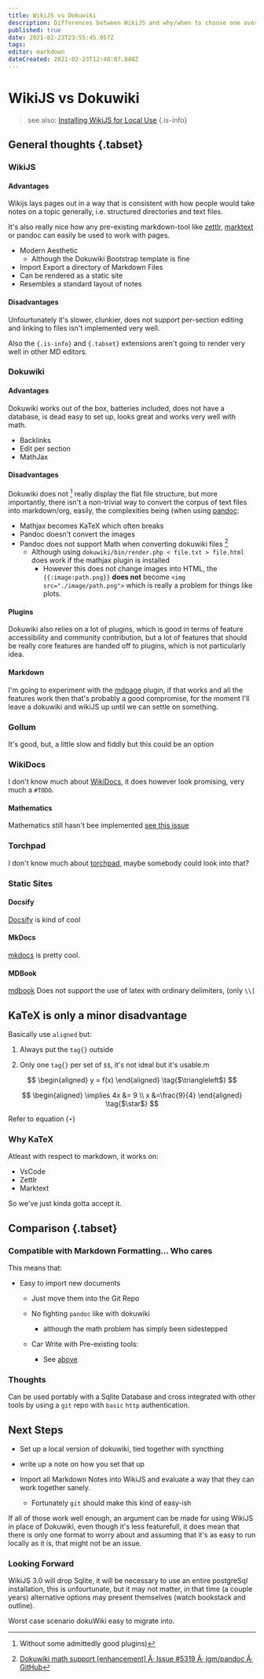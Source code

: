 ```yaml
---
title: WikiJS vs Dokuwiki
description: Differences between WikiJS and why/when to choose one over the other
published: true
date: 2021-02-23T23:55:45.057Z
tags: 
editor: markdown
dateCreated: 2021-02-23T12:48:07.848Z
---
```


# WikiJS vs Dokuwiki

> see also:
>  [Installing WikiJS for Local Use](./installing-wikijs-for-local-use.md)
{.is-info}

## General thoughts {.tabset}


### WikiJS

#### Advantages

Wikijs lays pages out in a way that is consistent with how people would take notes on a topic generally, i.e. structured directories and text files.

It's also really nice how any pre-existing markdown-tool like [zettlr](https://github.com/Zettlr/Zettlr), [marktext](https://github.com/marktext/marktext) or pandoc can easily be used to work with pages.

- Modern Aesthetic
  - Although the Dokuwiki Bootstrap template is fine
- Import Export a directory of Markdown Files
- Can be rendered as a static site
- Resembles a standard layout of notes

#### Disadvantages

Unfourtunately it's slower, clunkier, does not support per-section editing and linking to files isn't implemented very well.

Also the `{.is-info}` and `{.tabset}` extensions aren't going to render very well in other MD editors.


### Dokuwiki

#### Advantages
Dokuwiki works out of the box, batteries included, does not have a database, is dead easy to set up, looks great and works very well with math.

- Backlinks
- Edit per section
- MathJax

#### Disadvantages

Dokuwiki does not [^1] really display the flat file structure, but more importantly, there isn't a non-trivial way to convert the corpus of text files into markdown/org, easily, the complexities being (when using [pandoc](https://github.com/jgm/pandoc):

- Mathjax becomes KaTeX which often breaks
- Pandoc doesn't convert the images
- Pandoc does not support Math when converting dokuwiki files [^2]
  - Although using `dokuwiki/bin/render.php < file.txt > file.html` does work if the mathjax plugin is installed
    - However this does not change images into HTML, the `{{:image:path.png}}` **does not** become `<img src="./image/path.png">` which is really a problem for things like plots.


#### Plugins
Dokuwiki also relies on a lot of plugins, which is good in terms of feature accessibility and community contribution, but a lot of features that should be really core features are handed off to plugins, which is not particularly idea.

#### Markdown
I'm going to experiment with the [mdpage](https://www.dokuwiki.org/plugin:mdpage) plugin, if that works and all the features work then that's probably a good compromise, for the moment I'll leave a dokuwiki and wikiJS up until we can settle on something.

[^2]: [Dokuwiki math support [enhancement] Â· Issue #5319 Â· jgm/pandoc Â· GitHub](https://github.com/jgm/pandoc/issues/5319)



[^1]: Without some admittedly good plugins)

### Gollum

It's good, but, a little slow and fiddly but this could be an option

### WikiDocs

I don't know much about [WikiDocs](https://www.wikidocs.it/demo), it does however look promising, very much a `#TODO`.

#### Mathematics

Mathematics still hasn't bee implemented [see this issue](https://github.com/Zavy86/WikiDocs/issues/16)

### Torchpad

I don't know much about [torchpad](http://torchpad.com/), maybe somebody could look into that?

### Static Sites

#### Docsify
[Docsify](https://docsify.js.org/#/) is kind of cool

#### MkDocs
[mkdocs](https://www.mkdocs.org/) is pretty cool.
#### MDBook

[mdbook](https://rust-lang.github.io/mdBook/index.html) Does not support the use of latex with ordinary delimiters, (only  `\\[`

## KaTeX is only a minor disadvantage

Basically use `aligned` but:

1. Always put the `tag{}` outside
  
2. Only one `tag{}` per set of `$$`, it's not ideal but it's usable.m
  
$$
  \begin{aligned}
  y = f(x)
  \end{aligned} \tag{$\triangleleft$}
$$
  
$$
  \begin{aligned}
  \implies 4x &= 9 \\
  x &=\frac{9}{4}
  \end{aligned} \tag{$\star$}
$$

Refer to equation $(\star)$

### Why KaTeX

<a name="why-katex"></a>
Atleast with respect to markdown, it works on:

- VsCode
- Zettlr
- Marktext

So we've just kinda gotta accept it.

## Comparison {.tabset}


### Compatible with Markdown Formatting... Who cares

<a name="compatible"></a>

This means that:

- Easy to import new documents
  
  - Just move them into the Git Repo
    
  - No fighting `pandoc` like with dokuwiki
    
    - although the math problem has simply been sidestepped
  - Car Write with Pre-existing tools:
    
    - See [above](#why-katex)
  
### Thoughts
  
  Can be used portably with a Sqlite Database and cross integrated with other tools by using a `git` repo with `basic` `http` authentication.
  
  

## Next Steps

- Set up a local version of dokuwiki, tied together with syncthing
  
- write up a note on how you set that up
  
- Import all Markdown Notes into WikiJS and evaluate a way that they can work together sanely.
  
  - Fortunately `git` should make this kind of easy-ish
    

If all of those work well enough, an argument can be made for using WikiJS in place of Dokuwiki, even though it's less featurefull, it does mean that there is only one format to worry about and assuming that it's as easy to run locally as it is, that might not be an issue.

### Looking Forward

WikiJS 3.0 will drop Sqlite, it will be necessary to use an entire postgreSql installation, this is unfourtunate, but it may not matter, in that time (a couple years) alternative options may present themselves (watch bookstack and outline).

Worst case scenario dokuWiki easy to migrate into.